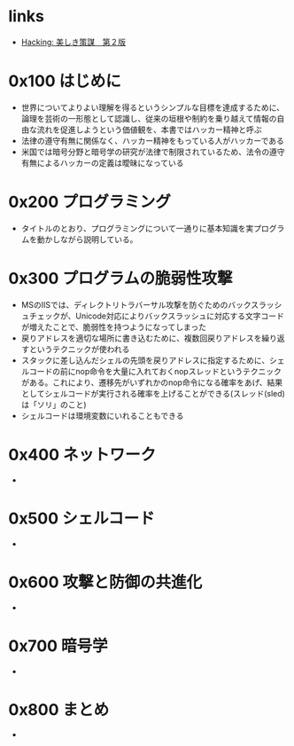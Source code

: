 # links

- [Hacking: 美しき策謀　第２版](https://www.oreilly.co.jp/books/9784873115146/)

# 0x100 はじめに

- 世界についてよりよい理解を得るというシンプルな目標を達成するために、論理を芸術の一形態として認識し、従来の垣根や制約を乗り越えて情報の自由な流れを促進しようという価値観を、本書ではハッカー精神と呼ぶ
- 法律の遵守有無に関係なく、ハッカー精神をもっている人がハッカーである
- 米国では暗号分野と暗号学の研究が法律で制限されているため、法令の遵守有無によるハッカーの定義は曖昧になっている

# 0x200 プログラミング

- タイトルのとおり、プログラミングについて一通りに基本知識を実プログラムを動かしながら説明している。

# 0x300 プログラムの脆弱性攻撃

- MSのIISでは、ディレクトリトラバーサル攻撃を防ぐためのバックスラッシュチェックが、Unicode対応によりバックスラッシュに対応する文字コードが増えたことで、脆弱性を持つようになってしまった
- 戻りアドレスを適切な場所に書き込むために、複数回戻りアドレスを繰り返すというテクニックが使われる
- スタックに差し込んだシェルの先頭を戻りアドレスに指定するために、シェルコードの前にnop命令を大量に入れておくnopスレッドというテクニックがある。これにより、遷移先がいずれかのnop命令になる確率をあげ、結果としてシェルコードが実行される確率を上げることができる(スレッド(sled)は「ソリ」のこと)
- シェルコードは環境変数にいれることもできる

# 0x400 ネットワーク

- 

# 0x500 シェルコード

- 

# 0x600 攻撃と防御の共進化

- 

# 0x700 暗号学

- 

# 0x800 まとめ

- 

